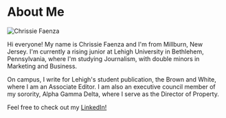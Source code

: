 # About Me

![Chrissie Faenza](https://imgur.com/hJLM4cC.jpg)

Hi everyone! My name is Chrissie Faenza and I'm from Millburn, New Jersey. I'm currently a rising junior at Lehigh University in Bethlehem, Pennsylvania, where I'm studying Journalism, with double minors in Marketing and Business. 

On campus, I write for Lehigh's student publication, the Brown and White, where I am an Associate Editor. I am also an executive council member of my sorority, Alpha Gamma Delta, where I serve as the Director of Property. 

Feel free to check out my [LinkedIn!](www.linkedin.com/in/chrissie-faenza)
